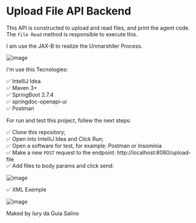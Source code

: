 # Upload File API Backend 

This API is constructed to upload and read files, and print the agent code. The `file Read` method is responsible to execute this. </br>

I am use the JAX-B to realize the Unmarshller Process. </br>

![image](https://user-images.githubusercontent.com/4906986/197216719-d64efa9e-d1a1-44cb-9e29-8e183775133b.png)

I'm use this Tecnologies: </br>

✅ IntelliJ Idea </br>
✅ Maven 3+ </br>
✅ SpringBoot 2.7.4 </br>
✅ springdoc-openapi-ui </br>
✅ Postman </br>

For run and test this project, follew the next steps: </br>

✅ Clone this repository; </br>
✅ Open into IntelliJ Idea and Click Run; </br>
✅ Open a software for test, for example: Postman or Insominia </br>
✅ Make a new `POST` request to the endpoint:  http://localhost:8080/upload-file </br>
✅ Add files to body params and click send: </br>

![image](https://user-images.githubusercontent.com/4906986/197214895-548e0fdd-8c3a-437b-8f08-05396072bd96.png) </br>

✅ XML Exemple </br>

![image](https://user-images.githubusercontent.com/4906986/197216890-da72b02b-ce4b-438c-a9e1-3b7574761d59.png)

Maked by Iury da Guia Salino

